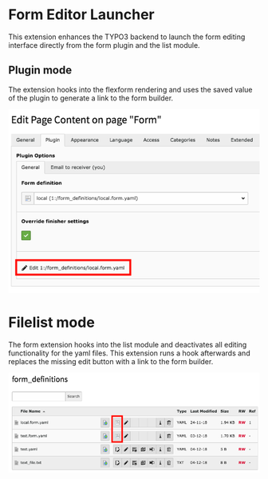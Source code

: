 # Form Editor Launcher

This extension enhances the TYPO3 backend to launch the form editing interface directly from the form plugin and the list module.

## Plugin mode

The extension hooks into the flexform rendering and uses the saved value of the plugin to generate a link to the form builder.

![Plugin mode](Documentation/Images/plugin-mode.png "Plugin mode")
  
  
# Filelist mode

The form extension hooks into the list module and deactivates all editing functionality for the yaml files.
This extension runs a hook afterwards and replaces the missing edit button with a link to the form builder.

![List mode](Documentation/Images/list-mode.png "List mode")
